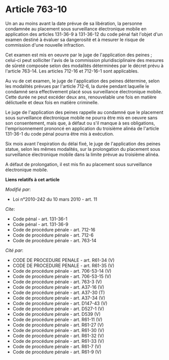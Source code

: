 # Article 763-10

Un an au moins avant la date prévue de sa libération, la personne condamnée au placement sous surveillance électronique
mobile en application des articles 131-36-9 à 131-36-12 du code pénal fait l'objet d'un examen destiné à évaluer sa
dangerosité et à mesurer le risque de commission d'une nouvelle infraction. 

Cet examen est mis en oeuvre par le juge de l'application des peines ; celui-ci peut solliciter l'avis de la commission
pluridisciplinaire des mesures de sûreté composée selon des modalités déterminées par le décret prévu à l'article 763-14. Les
articles 712-16 et 712-16-1 sont applicables. 

Au vu de cet examen, le juge de l'application des peines détermine, selon les modalités prévues par l'article 712-6, la durée
pendant laquelle le condamné sera effectivement placé sous surveillance électronique mobile. Cette durée ne peut excéder deux
ans, renouvelable une fois en matière délictuelle et deux fois en matière criminelle. 

Le juge de l'application des peines rappelle au condamné que le placement sous surveillance électronique mobile ne pourra
être mis en oeuvre sans son consentement, mais que, à défaut ou s'il manque à ses obligations, l'emprisonnement prononcé en
application du troisième alinéa de l'article 131-36-1 du code pénal pourra être mis à exécution. 

Six mois avant l'expiration du délai fixé, le juge de l'application des peines statue, selon les mêmes modalités, sur la
prolongation du placement sous surveillance électronique mobile dans la limite prévue au troisième alinéa.

A défaut de prolongation, il est mis fin au placement sous surveillance électronique mobile.

**Liens relatifs à cet article**

_Modifié par_:

  - Loi n°2010-242 du 10 mars 2010 - art. 11

_Cite_:

  - Code pénal - art. 131-36-1
  - Code pénal - art. 131-36-9
  - Code de procédure pénale - art. 712-16
  - Code de procédure pénale - art. 712-6
  - Code de procédure pénale - art. 763-14

_Cité par_:

  - CODE DE PROCEDURE PENALE - art. R61-34 (V)
  - CODE DE PROCEDURE PENALE - art. R61-35 (V)
  - Code de procédure pénale - art. 706-53-14 (V)
  - Code de procédure pénale - art. 706-53-15 (V)
  - Code de procédure pénale - art. 763-3 (V)
  - Code de procédure pénale - art. A37-16 (V)
  - Code de procédure pénale - art. A37-30 (T)
  - Code de procédure pénale - art. A37-34 (V)
  - Code de procédure pénale - art. D147-43 (V)
  - Code de procédure pénale - art. D527-1 (V)
  - Code de procédure pénale - art. D539 (V)
  - Code de procédure pénale - art. R61-11 (V)
  - Code de procédure pénale - art. R61-27 (V)
  - Code de procédure pénale - art. R61-30 (V)
  - Code de procédure pénale - art. R61-32 (V)
  - Code de procédure pénale - art. R61-33 (V)
  - Code de procédure pénale - art. R61-7 (V)
  - Code de procédure pénale - art. R61-9 (V)
